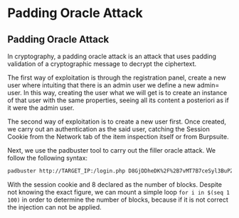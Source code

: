 # Padding Oracle Attack

## Padding Oracle Attack

In cryptography, a padding oracle attack is an attack that uses padding validation of a cryptographic message to decrypt the ciphertext.

The first way of exploitation is through the registration panel, create a new user where intuiting that there is an admin user we define a new admin= user. In this way, creating the user what we will get is to create an instance of that user with the same properties, seeing all its content a posteriori as if it were the admin user. 

The second way of exploitation is to create a new user first. Once created, we carry out an authentication as the said user, catching the Session Cookie from the Network tab of the item inspection itself or from Burpsuite. 

Next, we use the padbuster tool to carry out the filler oracle attack. We follow the following syntax:

```bash
padbuster http://TARGET_IP:/login.php D8GjDDheDK%2F%2B7vMT7B7ceSyl3BuPZ10m 8 --cookies auth=D8GjDDheDK%2F%2B7vMT7B7ceSyl3BuPZ10m --encoding 0
```

With the session cookie and 8 declared as the number of blocks. Despite not knowing the exact figure, we can mount a simple loop `for i in $(seq 1 100)` in order to determine the number of blocks, because if it is not correct the injection can not be applied.

